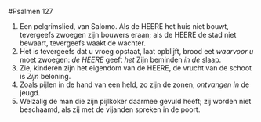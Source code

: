 #Psalmen 127
1. Een pelgrimslied, van Salomo. Als de HEERE het huis niet bouwt, tevergeefs zwoegen zijn bouwers eraan; als de HEERE de stad niet bewaart, tevergeefs waakt de wachter. 
2. Het is tevergeefs dat u vroeg opstaat, laat opblijft, brood eet *waarvoor u* moet zwoegen: *de HEERE* geeft *het* Zijn beminden *in de* slaap. 
3. Zie, kinderen zijn het eigendom van de HEERE, de vrucht van de schoot is *Zijn* beloning. 
4. Zoals pijlen in de hand van een held, zo zijn de zonen, *ontvangen in* de jeugd. 
5. Welzalig de man die zijn pijlkoker daarmee gevuld heeft; zij worden niet beschaamd, als zij met de vijanden spreken in de poort.
